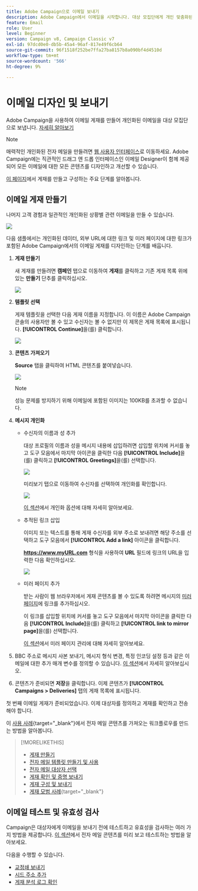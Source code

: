 ```yaml
---
title: Adobe Campaign으로 이메일 보내기
description: Adobe Campaign에서 이메일을 시작합니다. 대상 모집단에게 개인 맞춤화된 이메일을 전송합니다.
feature: Email
role: User
level: Beginner
version: Campaign v8, Campaign Classic v7
exl-id: 97dcd0e0-db5b-45a4-96af-817e49f6cb64
source-git-commit: 96f1518f252be7ffa27ba8157b8a090bf4d4510d
workflow-type: tm+mt
source-wordcount: '566'
ht-degree: 9%

---
```


# 이메일 디자인 및 보내기

Adobe Campaign을 사용하여 이메일 게재를 만들어 개인화된 이메일을 대상 모집단으로 보냅니다. [자세히 알아보기](../send/send.md)

>[!NOTE]
>
>매력적인 개인화된 전자 메일을 만들려면 [웹 사용자 인터페이스](../start/campaign-ui.md#campaign-web-user-interface-ac-web-ui)로 이동하세요. Adobe Campaign에는 직관적인 드래그 앤 드롭 인터페이스인 이메일 Designer이 함께 제공되어 모든 이메일에 대한 모든 콘텐츠를 디자인하고 개선할 수 있습니다.


[이 페이지](../start/create-message.md)에서 게재를 만들고 구성하는 주요 단계를 알아봅니다.

## 이메일 게재 만들기

나머지 고객 경험과 일관적인 개인화된 상황별 관련 이메일을 만들 수 있습니다.

![](assets/new-email-content.png)


다음 샘플에서는 개인화된 데이터, 외부 URL에 대한 링크 및 미러 페이지에 대한 링크가 포함된 Adobe Campaign에서의 이메일 게재를 디자인하는 단계를 배웁니다.

1. **게재 만들기**

   새 게재를 만들려면 **캠페인** 탭으로 이동하여 **게재**&#x200B;를 클릭하고 기존 게재 목록 위에 있는 **만들기** 단추를 클릭하십시오.

   ![](assets/delivery_step_1.png)

1. **템플릿 선택**

   게재 템플릿을 선택한 다음 게재 이름을 지정합니다. 이 이름은 Adobe Campaign 콘솔의 사용자만 볼 수 있고 수신자는 볼 수 없지만 이 제목은 게재 목록에 표시됩니다. **[!UICONTROL Continue]**&#x200B;을(를) 클릭합니다.

   ![](assets/dce_delivery_model.png)

1. **콘텐츠 가져오기**

   **Source** 탭을 클릭하여 HTML 콘텐츠를 붙여넣습니다.

   ![](assets/paste-content.png)

   >[!NOTE]
   >
   >성능 문제를 방지하기 위해 이메일에 포함된 이미지는 100KB를 초과할 수 없습니다.

1. **메시지 개인화**

   * 수신자의 이름과 성 추가

     대상 프로필의 이름과 성을 메시지 내용에 삽입하려면 삽입할 위치에 커서를 놓고 도구 모음에서 마지막 아이콘을 클릭한 다음 **[!UICONTROL Include]**&#x200B;을(를) 클릭하고 **[!UICONTROL Greetings]**&#x200B;을(를) 선택합니다.

     ![](assets/include-greetings.png)

     미리보기 탭으로 이동하여 수신자를 선택하여 개인화를 확인합니다.

     ![](assets/perso-check.png)

     [이 섹션](personalize.md)에서 개인화 옵션에 대해 자세히 알아보세요.

   * 추적된 링크 삽입

     이미지 또는 텍스트를 통해 게재 수신자를 외부 주소로 보내려면 해당 주소를 선택하고 도구 모음에서 **[!UICONTROL Add a link]** 아이콘을 클릭합니다.

     **https://www.myURL.com** 형식을 사용하여 **URL** 필드에 링크의 URL을 입력한 다음 확인하십시오.

     ![](assets/add-a-link.png)

   * 미러 페이지 추가

     받는 사람이 웹 브라우저에서 게재 콘텐츠를 볼 수 있도록 하려면 메시지의 [미러 페이지](mirror-page.md)에 링크를 추가하십시오.

     이 링크를 삽입할 위치에 커서를 놓고 도구 모음에서 마지막 아이콘을 클릭한 다음 **[!UICONTROL Include]**&#x200B;을(를) 클릭하고 **[!UICONTROL link to mirror page]**&#x200B;을(를) 선택합니다.

     [이 섹션](mirror-page.md#link-to-mirror-page)에서 미러 페이지 관리에 대해 자세히 알아보세요.

1. BBC 주소로 메시지 사본 보내기, 메시지 형식 변경, 특정 인코딩 설정 등과 같은 이메일에 대한 추가 매개 변수를 정의할 수 있습니다. [이 섹션](email-parameters.md)에서 자세히 알아보십시오.

1. 콘텐츠가 준비되면 **저장**&#x200B;을 클릭합니다. 이제 콘텐츠가 **[!UICONTROL Campaigns > Deliveries]** 탭의 게재 목록에 표시됩니다.

첫 번째 이메일 게재가 준비되었습니다. 이제 대상자를 정의하고 게재를 확인하고 전송해야 합니다.

이 [사용 사례](https://experienceleague.adobe.com/docs/campaign/automation/workflows/use-cases/deliveries/load-delivery-content.html?lang=ko){target="_blank"}에서 전자 메일 콘텐츠를 가져오는 워크플로우를 만드는 방법을 알아봅니다.

>[!MORELIKETHIS]
>
>* [게재 만들기](../start/create-message.md)
>* [전자 메일 템플릿 만들기 및 사용](create-templates.md)
>* [전자 메일 대상자 선택](../audiences/gs-audiences.md)
>* [게재 확인 및 증명 보내기](preview-and-proof.md)
>* [게재 구성 및 보내기](configure-and-send.md)
>* [게재 모범 사례](https://experienceleague.adobe.com/docs/campaign/campaign-v8/send/delivery-best-practices.html?lang=ko){target="_blank"}

## 이메일 테스트 및 유효성 검사

Campaign은 대상자에게 이메일을 보내기 전에 테스트하고 유효성을 검사하는 여러 가지 방법을 제공합니다. [이 섹션](../send/preview-and-proof.md)에서 전자 메일 콘텐츠를 미리 보고 테스트하는 방법을 알아보세요.

다음을 수행할 수 있습니다.

* [교정쇄 보내기](preview-and-proof.md)
* [시드 주소 추가](../audiences/test-profiles.md)
* [게재 분석 로그 확인](delivery-analysis.md)

